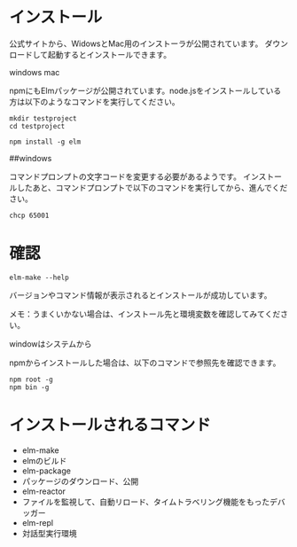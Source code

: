 # インストール

公式サイトから、WidowsとMac用のインストーラが公開されています。 
ダウンロードして起動するとインストールできます。

windows
mac

npmにもElmパッケージが公開されています。node.jsをインストールしている方は以下のようなコマンドを実行してください。

```
mkdir testproject
cd testproject

npm install -g elm
```

##windows

コマンドプロンプトの文字コードを変更する必要があるようです。
インストールしたあと、コマンドプロンプトで以下のコマンドを実行してから、進んでください。

```
chcp 65001
```


# 確認

```
elm-make --help
```

バージョンやコマンド情報が表示されるとインストールが成功しています。

メモ：うまくいかない場合は、インストール先と環境変数を確認してみてください。

windowはシステムから

npmからインストールした場合は、以下のコマンドで参照先を確認できます。

```
npm root -g
npm bin -g 
```



# インストールされるコマンド


* elm-make
 *  elmのビルド
* elm-package
 *  パッケージのダウンロード、公開
* elm-reactor
 *  ファイルを監視して、自動リロード、タイムトラベリング機能をもったデバッガー
* elm-repl
 *  対話型実行環境